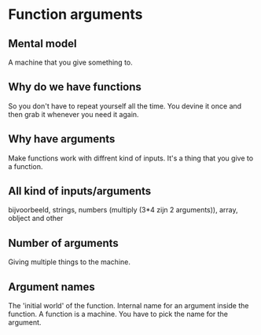  # Function arguments

 ## Mental model
 A machine that you give something to.

 ## Why do we have functions
 So you don't have to repeat yourself all the time.
 You devine it once and then grab it whenever  you need it again. 

 ## Why have arguments 
 Make functions work with diffrent kind of inputs.
 It's a thing that you give to a function.

 ## All kind of inputs/arguments
 bijvoorbeeld, strings, 
 numbers (multiply (3*4 zijn 2 arguments)), 
 array, oblject and other

 ## Number of arguments
 Giving multiple things to the machine.

 ## Argument names
 The 'initial world' of the function.
 Internal name for an argument inside the function.
 A function is a machine. You have to pick the name for the argument.

